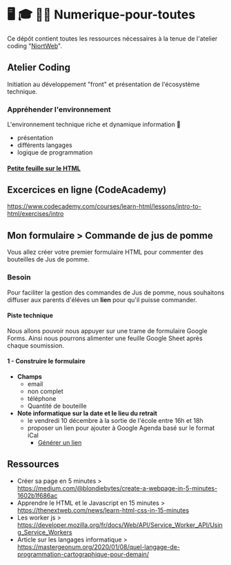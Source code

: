 # 🖥 🎓 👩‍💻 Numerique-pour-toutes
Ce dépôt contient toutes les ressources nécessaires à la tenue de l'atelier coding "[NiortWeb](https://niortweb.fr)".
## Atelier Coding
Initiation au développement "front" et présentation de l'écosystème technique.

### Appréhender l'environnement
L'environnement technique riche et dynamique information 🚀 
* présentation 
* différents langages
* logique de programmation


#### [Petite feuille sur le HTML](/ressources/cheatsheet_html-codeacademy.pdf)


## Excercices en ligne (CodeAcademy)
https://www.codecademy.com/courses/learn-html/lessons/intro-to-html/exercises/intro

## Mon formulaire > Commande de jus de pomme
Vous allez créer votre premier formulaire HTML pour commenter des bouteilles de Jus de pomme. 

### Besoin
Pour faciliter la gestion des commandes de Jus de pomme, nous souhaitons diffuser aux parents d'éléves un **lien** pour qu'il puisse commander.

#### Piste technique
Nous allons pouvoir nous appuyer sur une trame de formulaire Google Forms. Ainsi nous pourrons alimenter une feuille Google Sheet après chaque soumission.

#### 1 - Construire le formulaire
- **Champs**
    - email
    - non complet
    - téléphone
    - Quantité de bouteille
- **Note informatique sur la date et le lieu du retrait**
    - le vendredi 10 décembre à la sortie de l'école entre 16h et 18h
    - proposer un lien pour ajouter à Google Agenda basé sur le format iCal 
        - [Générer un lien](https://ical.marudot.com)

## Ressources
- Créer sa page en 5 minutes > https://medium.com/@blondiebytes/create-a-webpage-in-5-minutes-1602b1f686ac
- Apprendre le HTML et le Javascript en 15 minutes > https://thenextweb.com/news/learn-html-css-in-15-minutes
- Les worker js > https://developer.mozilla.org/fr/docs/Web/API/Service_Worker_API/Using_Service_Workers
- Article sur les langages informatique > https://mastergeonum.org/2020/01/08/quel-langage-de-programmation-cartographique-pour-demain/